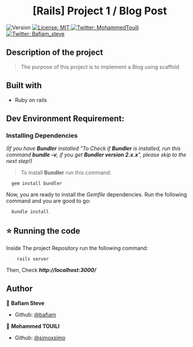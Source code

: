 <h1 align="center">[Rails] Project 1 / Blog Post</h1>
<p>
  <img alt="Version" src="https://img.shields.io/badge/version-0.0.1-blue.svg?cacheSeconds=2592000" />
  <a href="#" target="_blank">
    <img alt="License: MIT " src="https://img.shields.io/badge/License-MIT -yellow.svg" />
  </a>
  <a href="https://twitter.com/MohammedTouili " target="_blank">
    <img alt="Twitter: MohammedTouili " src="https://img.shields.io/twitter/follow/MohammedTouili.svg?style=social" />
  </a>
  <a href="https://twitter.com/Bafiam_steve " target="_blank">
    <img alt="Twitter: Bafiam_steve " src="https://img.shields.io/twitter/follow/BafiamSteve.svg?style=social" />
  </a>
</p>

## Description of the project 

>The purpose of this project is to implement a Blog using scaffold

## Built with
<ul>
  <li>Ruby on rails</li>
</ul>

## Dev Environment Requirement:
### Installing Dependencies

_(If you have **Bundler** installed "To Check if **Bundler** is installed, run this command **_bundle -v_**, if you get **_Bundler version 2.x.x_**", please skip to the next step!)_
> To install **Bundler** run this command:
```
  gem install bundler
```
Now, you are ready to install the _Gemfile_ dependencies. Run the following command and you are good to go:
```
  bundle install 
```

## ⭐️ Running the code
Inside The project Repository run the following command:
```
    rails server
```
Then, Check **_http://localhost:3000/_**

## Author

👤 **Bafiam Steve**
 
* Github: [@bafiam](https://github.com/https:\/\/github.com\/bafiam)

👤 **Mohammed TOUILI**

* Github: [@simoxsimo](https://github.com/https:\/\/github.com\/simoxsimo)
